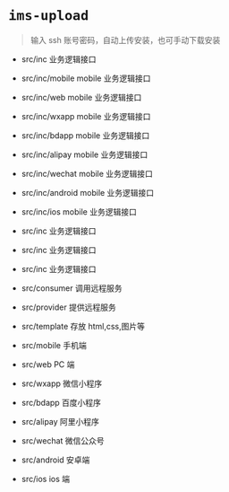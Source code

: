 # `ims-upload`

> 输入 ssh 账号密码，自动上传安装，也可手动下载安装

- src/inc 业务逻辑接口
- src/inc/mobile mobile 业务逻辑接口
- src/inc/web mobile 业务逻辑接口
- src/inc/wxapp mobile 业务逻辑接口
- src/inc/bdapp mobile 业务逻辑接口
- src/inc/alipay mobile 业务逻辑接口
- src/inc/wechat mobile 业务逻辑接口
- src/inc/android mobile 业务逻辑接口
- src/inc/ios mobile 业务逻辑接口

- src/inc 业务逻辑接口
- src/inc 业务逻辑接口
- src/inc 业务逻辑接口

- src/consumer 调用远程服务
- src/provider 提供远程服务
- src/template 存放 html,css,图片等

- src/mobile 手机端
- src/web PC 端
- src/wxapp 微信小程序
- src/bdapp 百度小程序
- src/alipay 阿里小程序
- src/wechat 微信公众号
- src/android 安卓端
- src/ios ios 端
